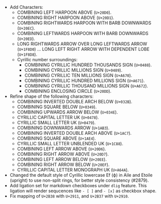 * Add Characters:
  - COMBINING LEFT HARPOON ABOVE (`U+20D0`).
  - COMBINING RIGHT HARPOON ABOVE (`U+20D1`).
  - COMBINING RIGHTWARDS HARPOON WITH BARB DOWNWARDS (`U+20EC`).
  - COMBINING LEFTWARDS HARPOON WITH BARB DOWNWARDS (`U+20ED`).
  - LONG RIGHTWARDS ARROW OVER LONG LEFTWARDS ARROW (`U+1F8D0`) ... LONG LEFT RIGHT ARROW WITH DEPENDENT LOBE (`U+1F8D8`).
  - Cyrillic number surroundings:
    - COMBINING CYRILLIC HUNDRED THOUSANDS SIGN (`U+0488`).
    - COMBINING CYRILLIC MILLIONS SIGN (`U+0489`).
    - COMBINING CYRILLIC TEN MILLIONS SIGN (`U+A670`).
    - COMBINING CYRILLIC HUNDRED MILLIONS SIGN (`U+A671`).
    - COMBINING CYRILLIC THOUSAND MILLIONS SIGN (`U+A672`).
    - COMBINING ENCLOSING CIRCLE (`U+20DD`).
* Refine shape of the following characters:
  - COMBINING INVERTED DOUBLE ARCH BELOW (`U+032B`).
  - COMBINING SQUARE BELOW (`U+0349`).
  - COMBINING UPWARDS ARROW BELOW (`U+034E`).
  - CYRILLIC CAPITAL LETTER UK (`U+0478`).
  - CYRILLIC SMALL LETTER UK (`U+0479`).
  - COMBINING DOWNWARDS ARROW (`U+1AB3`).
  - COMBINING INVERTED DOUBLE ARCH ABOVE (`U+1AC7`).
  - COMBINING SQUARE ABOVE (`U+1AE4`).
  - CYRILLIC SMALL LETTER UNBLENDED UK (`U+1C88`).
  - COMBINING LEFT ARROW ABOVE (`U+20D6`).
  - COMBINING RIGHT ARROW ABOVE (`U+20D7`).
  - COMBINING LEFT ARROW BELOW (`U+20EE`).
  - COMBINING RIGHT ARROW BELOW (`U+20EF`).
  - CYRILLIC CAPITAL LETTER MONOGRAPH UK (`U+A64A`).
* Changed the default style of Cyrillic lowercase Ef (ф) in Aile and Etoile (upright) to use non-split rings, for better style consistency (#2879).
* Add ligation set for markdown checkboxes under `dlig` feature. This ligation will render sequcences like `- [ ]` and `- [x]` as checkbox shape.
* Fix mapping of `U+2B38` with `U+2911`, and `U+2B37` with `U+2910`.

